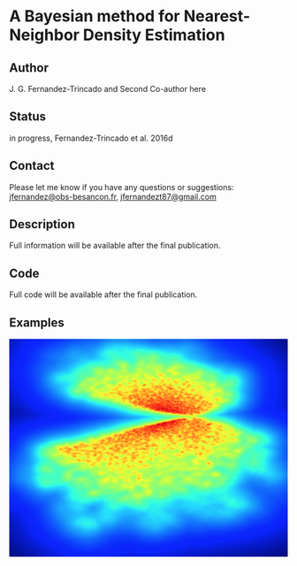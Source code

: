 A Bayesian method for Nearest-Neighbor Density Estimation 
==

Author 
--
J. G. Fernandez-Trincado and Second Co-author here

Status
--
in progress, Fernandez-Trincado et al. 2016d

Contact
--
Please let me know if you have any questions or suggestions: jfernandez@obs-besancon.fr, jfernandezt87@gmail.com
 
Description 
---

Full information will be available after the final publication. 

Code
---

Full code will be available after the final publication. 

Examples
--

![Figure](https://github.com/Fernandez-Trincado/KNeighborsBGMDensity2016/blob/master/Figures/density.png)


